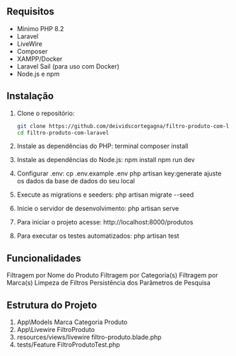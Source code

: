 ## Requisitos

- Minimo PHP 8.2
- Laravel
- LiveWire
- Composer
- XAMPP/Docker
- Laravel Sail (para uso com Docker)
- Node.js e npm

## Instalação

1. Clone o repositório:
   ```bash
   git clone https://github.com/deividscortegagna/filtro-produto-com-laravel.git
   cd filtro-produto-com-laravel

2. Instale as dependências do PHP:
terminal
composer install

3. Instale as dependências do Node.js:
npm install
npm run dev

4. Configurar .env:
cp .env.example .env
php artisan key:generate
ajuste os dados da base de dados do seu local

5. Execute as migrations e seeders:
php artisan migrate --seed

6. Inicie o servidor de desenvolvimento:
php artisan serve

8. Para iniciar o projeto acesse:
http://localhost:8000/produtos

7. Para executar os testes automatizados:
php artisan test

## Funcionalidades
Filtragem por Nome do Produto
Filtragem por Categoria(s)
Filtragem por Marca(s)
Limpeza de Filtros
Persistência dos Parâmetros de Pesquisa

## Estrutura do Projeto
1. App\Models
Marca
Categoria
Produto
2. App\Livewire
FiltroProduto
3. resources/views/livewire
filtro-produto.blade.php
4. tests/Feature
FiltroProdutoTest.php
